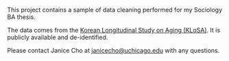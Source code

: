 This project contains a sample of data cleaning performed for my Sociology BA thesis.

The data comes from the [Korean Longitudinal Study on Aging (KLoSA)](https://survey.keis.or.kr/eng/klosa/databoard/List.jsp). It is publicly available and de-identified.

Please contact Janice Cho at janicecho@uchicago.edu with any questions.
